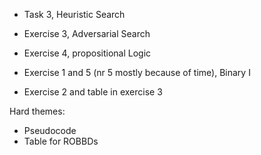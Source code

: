 - Task 3, Heuristic Search

- Exercise 3, Adversarial Search

- Exercise 4, propositional Logic

- Exercise 1 and 5 (nr 5 mostly because of time), Binary I

- Exercise 2 and table in exercise 3


Hard themes:

- Pseudocode
- Table for ROBBDs